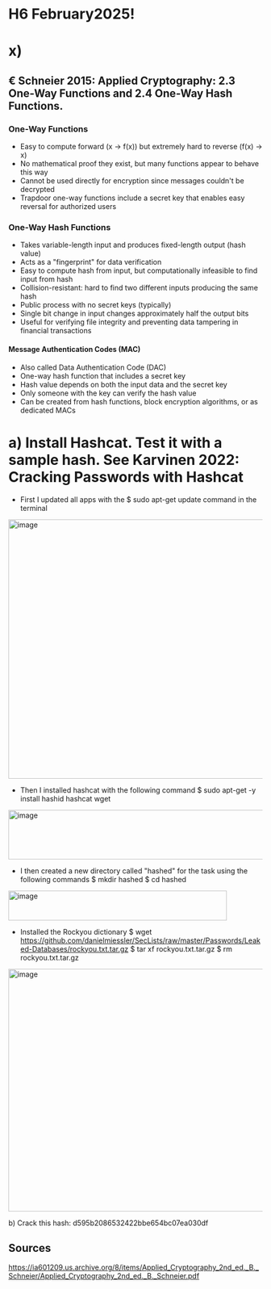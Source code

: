 # H6 February2025!

#  x) 

## € Schneier 2015: Applied Cryptography: 2.3 One-Way Functions and 2.4 One-Way Hash Functions.

### One-Way Functions

-  Easy to compute forward (x → f(x)) but extremely hard to reverse (f(x) → x)
-  No mathematical proof they exist, but many functions appear to behave this way
-  Cannot be used directly for encryption since messages couldn't be decrypted
-  Trapdoor one-way functions include a secret key that enables easy reversal for authorized users

### One-Way Hash Functions

-  Takes variable-length input and produces fixed-length output (hash value)
-  Acts as a "fingerprint" for data verification
-  Easy to compute hash from input, but computationally infeasible to find input from hash
-  Collision-resistant: hard to find two different inputs producing the same hash
-  Public process with no secret keys (typically)
-  Single bit change in input changes approximately half the output bits
-  Useful for verifying file integrity and preventing data tampering in financial transactions


#### Message Authentication Codes (MAC)

-  Also called Data Authentication Code (DAC)
-  One-way hash function that includes a secret key
-  Hash value depends on both the input data and the secret key
-  Only someone with the key can verify the hash value
-  Can be created from hash functions, block encryption algorithms, or as dedicated MACs


#  a) Install Hashcat. Test it with a sample hash. See Karvinen 2022: Cracking Passwords with Hashcat

-  First I updated all apps with the $ sudo apt-get update command in the terminal

<img width="816" height="514" alt="image" src="https://github.com/user-attachments/assets/76536ae2-e41a-4780-b0f7-f24698f8346b" />      

-  Then I installed hashcat with the following command
$ sudo apt-get -y install hashid hashcat wget

<img width="772" height="98" alt="image" src="https://github.com/user-attachments/assets/0de71f50-3d77-4561-beed-4b8cc7770d61" />        

-  I then created a new directory called "hashed" for the task using the following commands
$ mkdir hashed
$ cd hashed

<img width="433" height="59" alt="image" src="https://github.com/user-attachments/assets/33e8a600-d5bf-4874-a1ab-a2c97ec974b5" />      

-  Installed the Rockyou dictionary
$ wget https://github.com/danielmiessler/SecLists/raw/master/Passwords/Leaked-Databases/rockyou.txt.tar.gz
$ tar xf rockyou.txt.tar.gz
$ rm rockyou.txt.tar.gz

<img width="850" height="481" alt="image" src="https://github.com/user-attachments/assets/17843dc3-936f-4e3f-bd2f-cfec6ccf67f9" />      








b) Crack this hash: d595b2086532422bbe654bc07ea030df





## Sources
https://ia601209.us.archive.org/8/items/Applied_Cryptography_2nd_ed._B._Schneier/Applied_Cryptography_2nd_ed._B._Schneier.pdf
